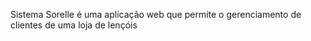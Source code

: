 
Sistema Sorelle é uma aplicação web que permite o gerenciamento de clientes de  uma loja de lençóis